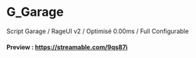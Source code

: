 # G_Garage
Script Garage / RageUI v2 / Optimisé 0.00ms / Full Configurable

#### Preview : https://streamable.com/9qs87i
